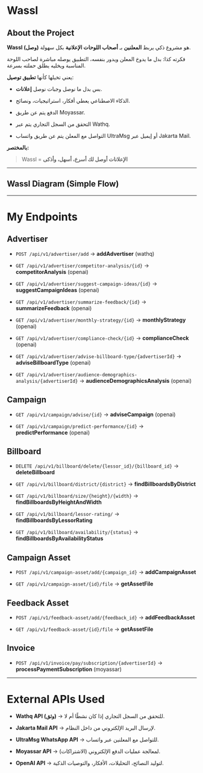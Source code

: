 
# Wassl 

## About the Project

**Wassl (وصل)** هو مشروع ذكي يربط **المعلنين** بـ **أصحاب اللوحات الإعلانية** بكل سهولة.

فكرته كذا: بدل ما يدوخ المعلن ويدور بنفسه، التطبيق يوصله مباشرة لصاحب اللوحة المناسبة ويخليه يطلق حملته بسرعة.

يعني تخيلها كأنها **تطبيق توصيل**:

- بس بدل ما نوصل وجبات  نوصل **إعلانات**.

- الذكاء الاصطناعي يعطي أفكار، استراتيجيات، ونصائح.

- الدفع يتم عن طريق Moyassar.

- التحقق من السجل التجاري يتم عبر Wathq.

- التواصل مع المعلن يتم عن طريق واتساب UltraMsg أو إيميل عبر Jakarta Mail.

**بالمختصر:**

> Wassl = **الإعلانات أوصل لك أسرع، أسهل، وأذكى** 

---

## Wassl Diagram (Simple Flow)



---

# My Endpoints

## Advertiser

* `POST /api/v1/advertiser/add` → **addAdvertiser** (wathq)

* `GET /api/v1/advertiser/competitor-analysis/{id}` → **competitorAnalysis** (openai)

* `GET /api/v1/advertiser/suggest-campaign-ideas/{id}` → **suggestCampaignIdeas** (openai)

* `GET /api/v1/advertiser/summarize-feedback/{id}` → **summarizeFeedback** (openai)

* `GET /api/v1/advertiser/monthly-strategy/{id}` → **monthlyStrategy** (openai)

* `GET /api/v1/advertiser/compliance-check/{id}` → **complianceCheck** (openai)

* `GET /api/v1/advertiser/advise-billboard-type/{advertiserId}` → **adviseBillboardType** (openai)

* `GET /api/v1/advertiser/audience-demographics-analysis/{advertiserId}` → **audienceDemographicsAnalysis** (openai)

## Campaign

* `GET /api/v1/campaign/advise/{id}` → **adviseCampaign** (openai)

* `GET /api/v1/campaign/predict-performance/{id}` → **predictPerformance** (openai)

## Billboard

* `DELETE /api/v1/billboard/delete/{lessor_id}/{billboard_id}` → **deleteBillboard**

* `GET /api/v1/billboard/district/{district}` → **findBillboardsByDistrict**

* `GET /api/v1/billboard/size/{height}/{width}` → **findBillboardsByHeightAndWidth**

* `GET /api/v1/billboard/lessor-rating/` → **findBillboardsByLessorRating**

* `GET /api/v1/billboard/availability/{status}` → **findBillboardsByAvailabilityStatus**

## Campaign Asset

* `POST /api/v1/campaign-asset/add/{campaign_id}` → **addCampaignAsset**

* `GET /api/v1/campaign-asset/{id}/file` → **getAssetFile**

## Feedback Asset

* `POST /api/v1/feedback-asset/add/{feedback_id}` → **addFeedbackAsset**

* `GET /api/v1/feedback-asset/{id}/file` → **getAssetFile**

## Invoice

* `POST /api/v1/invoice/pay/subscription/{advertiserId}` → **processPaymentSubscription** (moyassar)

---

# External APIs Used

* **Wathq API (وثق)** → للتحقق من السجل التجاري إذا كان نشطًا أم لا.

* **Jakarta Mail API** → لإرسال البريد الإلكتروني من داخل النظام.

* **UltraMsg WhatsApp API** → للتواصل مع المعلنين عبر واتساب.

* **Moyassar API** → لمعالجة عمليات الدفع الإلكتروني (الاشتراكات).

* **OpenAI API** → لتوليد النصائح، التحليلات، الأفكار، والتوصيات الذكية.

